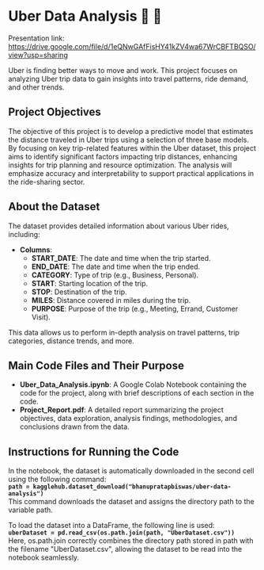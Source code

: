 # Uber Data Analysis 🚗 🚕

Presentation link: https://drive.google.com/file/d/1eQNwGAfFisHY41kZV4wa67WrCBFTBQSO/view?usp=sharing

Uber is finding better ways to move and work. This project focuses on analyzing Uber trip data to gain insights into travel patterns, ride demand, and other trends.

## Project Objectives
The objective of this project is to develop a predictive model that estimates the distance traveled in Uber trips using a selection of three base models. By focusing on key trip-related features within the Uber dataset, this project aims to identify significant factors impacting trip distances, enhancing insights for trip planning and resource optimization. The analysis will emphasize accuracy and interpretability to support practical applications in the ride-sharing sector.

## About the Dataset
The dataset provides detailed information about various Uber rides, including:
- **Columns**:
  - **START_DATE**: The date and time when the trip started.
  - **END_DATE**: The date and time when the trip ended.
  - **CATEGORY**: Type of trip (e.g., Business, Personal).
  - **START**: Starting location of the trip.
  - **STOP**: Destination of the trip.
  - **MILES**: Distance covered in miles during the trip.
  - **PURPOSE**: Purpose of the trip (e.g., Meeting, Errand, Customer Visit).

This data allows us to perform in-depth analysis on travel patterns, trip categories, distance trends, and more.

## Main Code Files and Their Purpose
- **Uber_Data_Analysis.ipynb**: A Google Colab Notebook containing the code for the project, along with brief descriptions of each section in the code.
- **Project_Report.pdf**: A detailed report summarizing the project objectives, data exploration, analysis findings, methodologies, and conclusions drawn from the data.


## Instructions for Running the Code
In the notebook, the dataset is automatically downloaded in the second cell using the following command: <br>**```path = kagglehub.dataset_download("bhanupratapbiswas/uber-data-analysis")```**<br> This command downloads the dataset and assigns the directory path to the variable path.

To load the dataset into a DataFrame, the following line is used:<br>**```uberDataset = pd.read_csv(os.path.join(path, "UberDataset.csv"))```** <br>
Here, os.path.join correctly combines the directory path stored in path with the filename "UberDataset.csv", allowing the dataset to be read into the notebook seamlessly.

